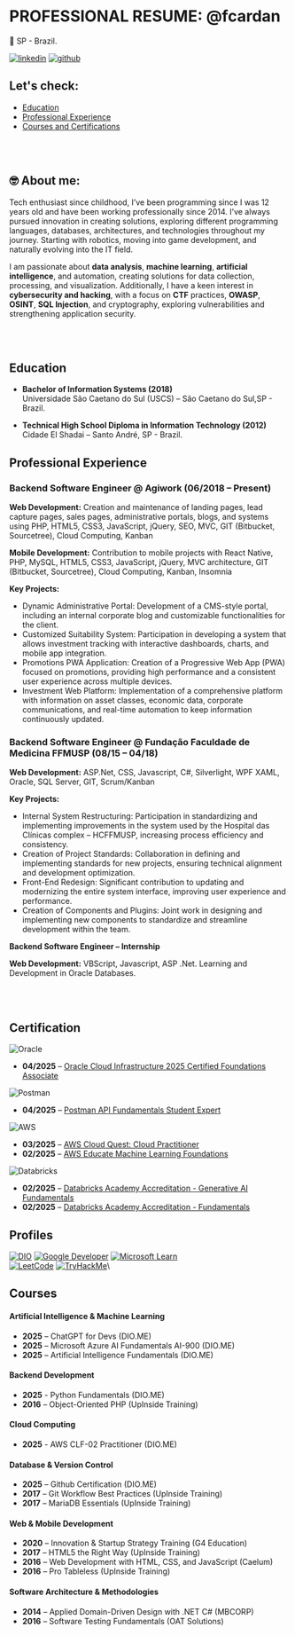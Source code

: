 # PROFESSIONAL RESUME: @fcardan
📍 SP - Brazil.

[![linkedin](https://img.shields.io/badge/linkedin-0A66C2?style=for-the-badge&logo=linkedin&logoColor=white)](https://www.linkedin.com/in/fcardan)
[![github](https://img.shields.io/badge/github-000000?style=for-the-badge&logo=github&logoColor=white)](https://github.com/fcardan)

## **Let's check:**
- [Education](#education)
- [Professional Experience](#professional-experience)
- [Courses and Certifications](#courses-and-certifications)

<br>
<br>

## 🤓 About me:
Tech enthusiast since childhood, I’ve been programming since I was 12 years old and have been working professionally since 2014. I’ve always pursued innovation in creating solutions, exploring different programming languages, databases, architectures, and technologies throughout my journey. Starting with robotics, moving into game development, and naturally evolving into the IT field.

I am passionate about **data analysis**, **machine learning**, **artificial intelligence**, and automation, creating solutions for data collection, processing, and visualization. Additionally, I have a keen interest in **cybersecurity and hacking**, with a focus on **CTF** practices, **OWASP**, **OSINT**, **SQL Injection**, and cryptography, exploring vulnerabilities and strengthening application security.

<br>
<br>

## Education
- **Bachelor of Information Systems (2018)**\
Universidade São Caetano do Sul (USCS) – São Caetano do Sul,SP - Brazil.
  
- **Technical High School Diploma in Information Technology (2012)**\
Cidade El Shadai – Santo André, SP - Brazil.

## Professional Experience

### **Backend Software Engineer** @  Agiwork (06/2018 – Present)

**Web Development:** Creation and maintenance of landing pages, lead capture pages, sales pages, administrative portals, blogs, and systems using PHP, HTML5, CSS3, JavaScript, jQuery, SEO, MVC, GIT (Bitbucket, Sourcetree), Cloud Computing, Kanban

**Mobile Development:** Contribution to mobile projects with React Native, PHP, MySQL, HTML5, CSS3, JavaScript, jQuery, MVC architecture, GIT (Bitbucket, Sourcetree), Cloud Computing, Kanban, Insomnia

**Key Projects:**
- Dynamic Administrative Portal: Development of a CMS-style portal, including an internal corporate blog and customizable functionalities for the client.
- Customized Suitability System: Participation in developing a system that allows investment tracking with interactive dashboards, charts, and mobile app integration.
- Promotions PWA Application: Creation of a Progressive Web App (PWA) focused on promotions, providing high performance and a consistent user experience across multiple devices.
- Investment Web Platform: Implementation of a comprehensive platform with information on asset classes, economic data, corporate communications, and real-time automation to keep information continuously updated.

### **Backend Software Engineer** @ Fundação Faculdade de Medicina FFMUSP (08/15 – 04/18)

**Web Development:** ASP.Net, CSS, Javascript, C#, Silverlight, WPF XAML, Oracle, SQL Server, GIT, Scrum/Kanban

**Key Projects:**
- Internal System Restructuring: Participation in standardizing and implementing improvements in the system used by the Hospital das Clínicas complex – HCFFMUSP, increasing process efficiency and consistency.
- Creation of Project Standards: Collaboration in defining and implementing standards for new projects, ensuring technical alignment and development optimization.
- Front-End Redesign: Significant contribution to updating and modernizing the entire system interface, improving user experience and performance.
- Creation of Components and Plugins: Joint work in designing and implementing new components to standardize and streamline development within the team.

**Backend Software Engineer – Internship**

**Web Development:** VBScript, Javascript, ASP .Net. Learning and Development in Oracle Databases.

<br>
<br>

## Certification

![Oracle](https://img.shields.io/badge/Oracle-F80000?style=for-the-badge&logo=oracle&logoColor=white)
- **04/2025** – [Oracle Cloud Infrastructure 2025 Certified Foundations Associate](https://catalog-education.oracle.com/ords/certview/sharebadge?id=092D413F5C127251E05F682308250FE04DBE14E77DFD3633A93EFB4393CD014F)

![Postman](https://img.shields.io/badge/Postman-FF6C37?style=for-the-badge&logo=postman&logoColor=white)
- **04/2025** – [Postman API Fundamentals Student Expert](https://badgr.com/public/assertions/cu0oiHJdTbKtyJ4FjfJgKw?identity__email=fecardan@gmail.com)

![AWS](https://img.shields.io/badge/AWS-%23FF9900.svg?style=for-the-badge&logo=amazon-aws&logoColor=white)
- **03/2025** – [AWS Cloud Quest: Cloud Practitioner](https://www.credly.com/badges/eac33eb3-5ce1-4c8d-b6d1-309e0256f147)
- **02/2025** – [AWS Educate Machine Learning Foundations](https://www.credly.com/badges/2956ca82-63a4-4515-9c08-39ace8fbf720)

![Databricks](https://img.shields.io/badge/Databricks-FF3621?style=for-the-badge&logo=databricks&logoColor=white)
- **02/2025** – [Databricks Academy Accreditation - Generative AI Fundamentals](https://credentials.databricks.com/2c5b34da-5137-4fb1-a8d9-87deba7d4ef7#acc.RO94UaSW)
- **02/2025** – [Databricks Academy Accreditation - Fundamentals](https://credentials.databricks.com/bf269a4c-8281-48d4-9581-03c76ac454b6#acc.ZeVfxlqK)


## Profiles

[![DIO](https://img.shields.io/badge/DIO-000000?style=for-the-badge&logo=)](https://www.dio.me/users/fecardan)
[![Google Developer](https://img.shields.io/badge/Google_Developer-4285F4?style=for-the-badge&logo=google&logoColor=white)](https://g.dev/felipecardan)
[![Microsoft Learn](https://img.shields.io/badge/Microsoft_Learn-0078D4?style=for-the-badge&logo=microsoft&logoColor=white)](https://learn.microsoft.com/pt-br/users/fcardan/)\
[![LeetCode](https://img.shields.io/badge/LeetCode-FFA116?style=for-the-badge&logo=leetcode&logoColor=black)](https://leetcode.com/u/fcardan/)
[![TryHackMe](https://img.shields.io/badge/TryHackMe-212C42?style=for-the-badge&logo=tryhackme&logoColor=white)](https://tryhackme.com/p/Fcardan)\

## Courses

#### Artificial Intelligence & Machine Learning
- **2025** – ChatGPT for Devs (DIO.ME)
- **2025** – Microsoft Azure AI Fundamentals AI-900 (DIO.ME)
- **2025** – Artificial Intelligence Fundamentals (DIO.ME)

#### Backend Development
- **2025** - Python Fundamentals (DIO.ME)
- **2016** – Object-Oriented PHP (UpInside Training)

#### Cloud Computing
- **2025** - AWS CLF-02 Practitioner (DIO.ME)

#### Database & Version Control  
- **2025** – Github Certification (DIO.ME)
- **2017** – Git Workflow Best Practices (UpInside Training)
- **2017** – MariaDB Essentials (UpInside Training)

#### Web & Mobile Development  
- **2020** – Innovation & Startup Strategy Training (G4 Education)
- **2017** – HTML5 the Right Way (UpInside Training)
- **2016** – Web Development with HTML, CSS, and JavaScript (Caelum)
- **2016** – Pro Tableless (UpInside Training)

#### Software Architecture & Methodologies  
- **2014** – Applied Domain-Driven Design with .NET C# (MBCORP)
- **2016** – Software Testing Fundamentals (OAT Solutions)
